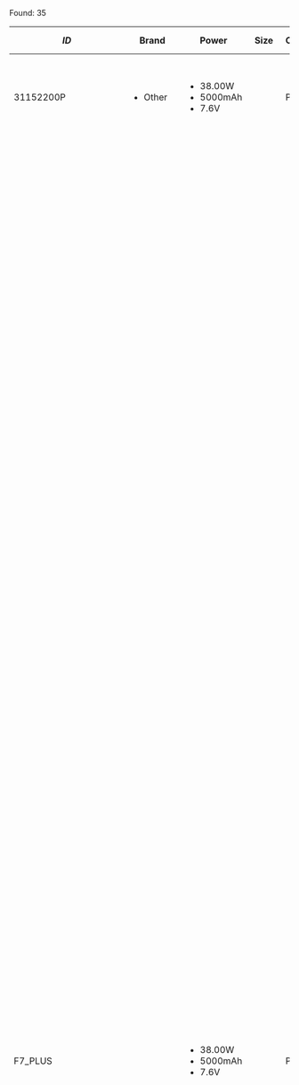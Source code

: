 Found: 35

| _ID_ | Brand | Power | Size | Connector | Form factor | Part No. | URL | Images |
| ---- | ----- | ----- | ---- | --------- | ----------- | -------- | --- | ------ |
| 31152200P | <ul><li>Other</li></ul> | <ul><li>38.00W</li><li>5000mAh</li><li>7.6V</li></ul> |  | Panda pm | Square | <ul><li>31152200P</li></ul> | <ul><li><a href="https://www.laptop-battery-shop.com/other-31152200p-76v-5000mah-original-batteries-p-7989.html" target="_blank"> Laptop Battery Shop </a></li></ul> | <img src="url_cache/image/PANDA_PM/31152200p-c972ae26e19127b5f0e0d83e3bc7c955c311193672a978b82adb7381561587ee.jpg" style="width:150px;display:block;"/> |
| F7_PLUS | <ul></ul> | <ul><li>38.00W</li><li>5000mAh</li><li>7.6V</li></ul> |  | Panda pm | Square | <ul><li>2865165-2P</li><li>30154200P</li><li>F7</li><li>IWORK 5X</li><li>THINKER I1331</li><li>THINKER I133K</li><li>THINKER I33</li></ul> | <ul><li><a href="https://www.laptop-battery-shop.com/cube-30154200p-28651652p-76v-5000mah-original-batteries-p-7703.html" target="_blank"> Laptop Battery Shop </a></li><li><a href="https://www.laptop-battery-shop.com/teclast-30154200p-76v-5000mah-replacement-batteries-p-7335.html" target="_blank"> Laptop Battery Shop </a></li><li><a href="https://www.newlaptopaccessory.com/teclast-batteries-p-3536.html" target="_blank"> New Laptop Accessory </a></li><li><a href="https://denchipro.com/product/%e7%b4%94%e6%ad%a3%e3%83%8e%e3%83%bc%e3%83%88%e3%83%91%e3%82%bd%e3%82%b3%e3%83%b3-%e3%83%90%e3%83%83%e3%83%86%e3%83%aa%e3%83%bc%e5%af%be%e5%bf%9c-cube-iwork-5x-sl11619-2/" target="_blank"> Denchipro - Laptop </a></li><li><a href="https://www.newlaptopaccessory.com/cube-batteries-p-4069.html" target="_blank"> New Laptop Accessory </a></li><li><a href="https://www.newlaptopaccessory.com/teclast-batteries-p-3537.html" target="_blank"> New Laptop Accessory </a></li><li><a href="https://denchipro.com/product/%e7%b4%94%e6%ad%a3%e3%83%8e%e3%83%bc%e3%83%88%e3%83%91%e3%82%bd%e3%82%b3%e3%83%b3-%e3%83%90%e3%83%83%e3%83%86%e3%83%aa%e3%83%bc%e5%af%be%e5%bf%9c-30154200pteclast-f7-plus-sl11204-1/" target="_blank"> Denchipro - Laptop </a></li><li><a href="https://denchipro.com/product/%e7%b4%94%e6%ad%a3%e3%83%8e%e3%83%bc%e3%83%88%e3%83%91%e3%82%bd%e3%82%b3%e3%83%b3-%e3%83%90%e3%83%83%e3%83%86%e3%83%aa%e3%83%bc%e5%af%be%e5%bf%9c-cube-thinker-i1331thinker-i133kthinker-i33-sl11619-3/" target="_blank"> Denchipro - Laptop </a></li></ul> | <img src="url_cache/image/iwork_5x-81ed0d4e5e1c933e56393e7f063af9abedc8a9ebb8aa9d44e02c1671642c955c.jpg" style="width:150px;display:block;"/><img src="url_cache/image/PANDA_PM/f7_plus-4d094b27a11b4868dad4fdb42d8b8ee2885e2865427321472a8bd9d1f8bd7542.jpg" style="width:150px;display:block;"/><img src="url_cache/image/PANDA_PM/thinker_i33-02eb182c50d6832a8781a0a1fed263b1b15c17aa570bb5ade606b8eb7b693a9c.jpg" style="width:150px;display:block;"/><img src="url_cache/image/PANDA_PM/thinker_i33-4b4586cbe900ddaefadd7839dcb57191755a8d69b002853d1641f80006a8844b.jpg" style="width:150px;display:block;"/><img src="url_cache/image/PANDA_PM/thinker_i33-37ef6d87fff17809dcb2f96e28bfca06d89b62b7da3adb3fff394434f09e15e0.jpg" style="width:150px;display:block;"/><img src="url_cache/image/PANDA_PM/thinker_i33-0fe36b79a11ad7c0f14b74367ff2eee581a1f73c4d1cf5d3b24f2a090752bd9e.jpg" style="width:150px;display:block;"/><img src="url_cache/image/PANDA_PM/f7_plus-22788d413813dd1c478d9ce06e61ff38e70599cab0194c521bcab40cd45b0dc7.jpg" style="width:150px;display:block;"/><img src="url_cache/image/PANDA_PM/f7_plus-9bdd83aea54a31bc57317220eaa92040953f5e9f97f60be68ec61c703896b5bb.jpg" style="width:150px;display:block;"/><img src="url_cache/image/PANDA_PM/f7_plus-e6bb27399b42fc54ec5f7d3bdf32b409c40a64cf841e802a3424c0e586f000d9.jpg" style="width:150px;display:block;"/><img src="url_cache/image/PANDA_PM/f7_plus-fd53eae68f7fbc517a021eba024bd2806035b369583c00afbf81aeb9f0314402.jpg" style="width:150px;display:block;"/><img src="url_cache/image/PANDA_PM/f7_plus-93bb2a4e1701db65fdbfe034df94ec56190149eb8bf24a8cb17e190a2b79c94c.jpg" style="width:150px;display:block;"/><img src="url_cache/image/PANDA_PM/thinker_i33-6b229570c8097a269b4daa2151a4b660a2bd5258039a417fcdd3a85c01d1e488.jpg" style="width:150px;display:block;"/><img src="url_cache/image/PANDA_PM/thinker_i33-8e8f643b7022970d761d3ae4f3b3f01ed7693516c28e5fc3b5a689369af3efb0.jpg" style="width:150px;display:block;"/><img src="url_cache/image/iwork_5x-9c6c85ada2937dd40f5a0347b99d96d8fc888720ba6104b02bae204764de99df.jpg" style="width:150px;display:block;"/><img src="url_cache/image/PANDA_PM/thinker_i33-4b0c2b3ddd6841a94239aaf6eb57ecdac252f679b665ddc6a04ed0e254cb5bd1.jpg" style="width:150px;display:block;"/><img src="url_cache/image/PANDA_PM/f7_plus-e4df8ae59a87e9b481a8757e421b91f4db265d354fec43f95688e86b4626ba8d.jpg" style="width:150px;display:block;"/><img src="url_cache/image/PANDA_PM/f7_plus-692933510cea272d84d0cdac022de6dd2d32618510913a51dcd7040fb2261012.jpg" style="width:150px;display:block;"/><img src="url_cache/image/PANDA_PM/f7_plus-6595bb8c189ccc1fd44db9e2f718b8a1797e8efa066fd2e34fe0fbc97d109229.jpg" style="width:150px;display:block;"/><img src="url_cache/image/PANDA_PM/f7_plus-4f898a987aadaaa4b9a4fa80dd78acf43bff12669ac7b061fc7b32b3483ca984.jpg" style="width:150px;display:block;"/><img src="url_cache/image/PANDA_PM/f7_plus-50233faec230e4a6f2ca6e1267cf918bb7ebee7b92847328e73b9feeb0e3b2c6.jpg" style="width:150px;display:block;"/><img src="url_cache/image/PANDA_PM/f7_plus-30f9da9062b7a36c7353de28ad5582d3d7d2d5d83ac59d584346495207631f30.jpg" style="width:150px;display:block;"/><img src="url_cache/image/PANDA_PM/thinker_i33-b5fb44606c6322ae36c55b211d6a4c1fd85dc09f1312855aaee21985dc37288a.jpg" style="width:150px;display:block;"/> |
| HW_34154184 | <ul><li>Chuwi</li></ul> | <ul><li>38.00W</li><li>5000mAh</li><li>7.6V</li></ul> |  | Panda pm | Square | <ul><li>2ICP3/85/145</li><li>AEROBOOK 13.3</li><li>AEROBOOK CWI509</li><li>AEROBOOK CWI510</li><li>G139</li><li>HW-34154184</li></ul> | <ul><li><a href="https://denchipro.com/product/%e7%b4%94%e6%ad%a3%e3%83%8e%e3%83%bc%e3%83%88%e3%83%91%e3%82%bd%e3%82%b3%e3%83%b3-%e3%83%90%e3%83%83%e3%83%86%e3%83%aa%e3%83%bc%e5%af%be%e5%bf%9c-hw-34154184p-sl11689-1/" target="_blank"> Denchipro - Laptop </a></li><li><a href="https://denchipro.com/product/%e3%82%bf%e3%83%96%e3%83%ac%e3%83%83%e3%83%88pc-%e3%83%90%e3%83%83%e3%83%86%e3%83%aa%e3%83%bc-%e5%af%be%e5%bf%9c-chuwi-hw-34154184aerobook-13-3-sl20291-1/" target="_blank"> Denchipro - Tablet </a></li><li><a href="https://www.laptop-battery-shop.com/chuwi-2icp385145-hw34154184-76v-5000mah-original-batteries-p-7538.html" target="_blank"> Laptop Battery Shop </a></li></ul> | <img src="url_cache/image/PANDA_PM/hw_34154184-359d48a7b004c43682c38981ced8a1528a3bbdc31182a23464ea57b3935cf253.jpg" style="width:150px;display:block;"/><img src="url_cache/image/PANDA_PM/hw_34154184-9ce7d3dc48e4862c21cd9bc7e4b72f84fde6f5c12736780645ded77df34d8b16.jpg" style="width:150px;display:block;"/><img src="url_cache/image/PANDA_PM/hw_34154184-c4bf28550ba62b8abfac1ce6ee309747c7a40758b4db8ab0d5d972c96d2f613b.jpg" style="width:150px;display:block;"/><img src="url_cache/image/PANDA_PM/hw_34154184-198bd3a0677711c277246c4b0116eabaa94cef0c14ab31899a9267b21157a6c6.jpg" style="width:150px;display:block;"/><img src="url_cache/image/PANDA_PM/hw_34154184-435afe75647c4041deab5b8928cd29e84e0b9618e1ee1b811de1bd7c5bf4c3cc.jpg" style="width:150px;display:block;"/><img src="url_cache/image/PANDA_PM/hw_34154184-71d821cd62a993f3cc9ecee471abda7be20c3340e6e6d5553f1cfaa43da2922b.jpg" style="width:150px;display:block;"/><img src="url_cache/image/PANDA_PM/hw_34154184-22788d413813dd1c478d9ce06e61ff38e70599cab0194c521bcab40cd45b0dc7.jpg" style="width:150px;display:block;"/><img src="url_cache/image/PANDA_PM/hw_34154184-4bd94343b804f3ff37905c0e3a118efa231ef3f436f000669d08cb104010d629.jpg" style="width:150px;display:block;"/><img src="url_cache/image/PANDA_PM/hw_34154184-50233faec230e4a6f2ca6e1267cf918bb7ebee7b92847328e73b9feeb0e3b2c6.jpg" style="width:150px;display:block;"/><img src="url_cache/image/PANDA_PM/hw_34154184-7268e63595b10f4f6753f03b1b84b52f6cf3f505eaa8160c5c82839132c70908.jpg" style="width:150px;display:block;"/> |
| THINKER_I33 | <ul><li>Cube</li></ul> | <ul><li>38.00W</li><li>5000mAh</li><li>7.6V</li></ul> |  | Panda pm | Square | <ul><li>2865165-2P</li><li>30154200P</li><li>F7</li><li>IWORK 5X</li><li>THINKER I1331</li><li>THINKER I133K</li><li>THINKER I33</li></ul> | <ul><li><a href="https://www.laptop-battery-shop.com/cube-30154200p-28651652p-76v-5000mah-original-batteries-p-7703.html" target="_blank"> Laptop Battery Shop </a></li><li><a href="https://www.newlaptopaccessory.com/teclast-batteries-p-3536.html" target="_blank"> New Laptop Accessory </a></li><li><a href="https://denchipro.com/product/%e7%b4%94%e6%ad%a3%e3%83%8e%e3%83%bc%e3%83%88%e3%83%91%e3%82%bd%e3%82%b3%e3%83%b3-%e3%83%90%e3%83%83%e3%83%86%e3%83%aa%e3%83%bc%e5%af%be%e5%bf%9c-cube-iwork-5x-sl11619-2/" target="_blank"> Denchipro - Laptop </a></li><li><a href="https://www.newlaptopaccessory.com/cube-batteries-p-4069.html" target="_blank"> New Laptop Accessory </a></li><li><a href="https://denchipro.com/product/%e7%b4%94%e6%ad%a3%e3%83%8e%e3%83%bc%e3%83%88%e3%83%91%e3%82%bd%e3%82%b3%e3%83%b3-%e3%83%90%e3%83%83%e3%83%86%e3%83%aa%e3%83%bc%e5%af%be%e5%bf%9c-cube-thinker-i1331thinker-i133kthinker-i33-sl11619-3/" target="_blank"> Denchipro - Laptop </a></li></ul> | <img src="url_cache/image/iwork_5x-81ed0d4e5e1c933e56393e7f063af9abedc8a9ebb8aa9d44e02c1671642c955c.jpg" style="width:150px;display:block;"/><img src="url_cache/image/PANDA_PM/thinker_i33-02eb182c50d6832a8781a0a1fed263b1b15c17aa570bb5ade606b8eb7b693a9c.jpg" style="width:150px;display:block;"/><img src="url_cache/image/PANDA_PM/thinker_i33-4b4586cbe900ddaefadd7839dcb57191755a8d69b002853d1641f80006a8844b.jpg" style="width:150px;display:block;"/><img src="url_cache/image/PANDA_PM/thinker_i33-37ef6d87fff17809dcb2f96e28bfca06d89b62b7da3adb3fff394434f09e15e0.jpg" style="width:150px;display:block;"/><img src="url_cache/image/PANDA_PM/thinker_i33-0fe36b79a11ad7c0f14b74367ff2eee581a1f73c4d1cf5d3b24f2a090752bd9e.jpg" style="width:150px;display:block;"/><img src="url_cache/image/iwork_5x-22788d413813dd1c478d9ce06e61ff38e70599cab0194c521bcab40cd45b0dc7.jpg" style="width:150px;display:block;"/><img src="url_cache/image/PANDA_PM/f7_plus-9bdd83aea54a31bc57317220eaa92040953f5e9f97f60be68ec61c703896b5bb.jpg" style="width:150px;display:block;"/><img src="url_cache/image/PANDA_PM/thinker_i33-6b229570c8097a269b4daa2151a4b660a2bd5258039a417fcdd3a85c01d1e488.jpg" style="width:150px;display:block;"/><img src="url_cache/image/PANDA_PM/thinker_i33-8e8f643b7022970d761d3ae4f3b3f01ed7693516c28e5fc3b5a689369af3efb0.jpg" style="width:150px;display:block;"/><img src="url_cache/image/iwork_5x-9c6c85ada2937dd40f5a0347b99d96d8fc888720ba6104b02bae204764de99df.jpg" style="width:150px;display:block;"/><img src="url_cache/image/PANDA_PM/thinker_i33-4b0c2b3ddd6841a94239aaf6eb57ecdac252f679b665ddc6a04ed0e254cb5bd1.jpg" style="width:150px;display:block;"/><img src="url_cache/image/PANDA_PM/f7_plus-e4df8ae59a87e9b481a8757e421b91f4db265d354fec43f95688e86b4626ba8d.jpg" style="width:150px;display:block;"/><img src="url_cache/image/PANDA_PM/f7_plus-6595bb8c189ccc1fd44db9e2f718b8a1797e8efa066fd2e34fe0fbc97d109229.jpg" style="width:150px;display:block;"/><img src="url_cache/image/iwork_5x-50233faec230e4a6f2ca6e1267cf918bb7ebee7b92847328e73b9feeb0e3b2c6.jpg" style="width:150px;display:block;"/><img src="url_cache/image/PANDA_PM/f7_plus-30f9da9062b7a36c7353de28ad5582d3d7d2d5d83ac59d584346495207631f30.jpg" style="width:150px;display:block;"/><img src="url_cache/image/PANDA_PM/thinker_i33-b5fb44606c6322ae36c55b211d6a4c1fd85dc09f1312855aaee21985dc37288a.jpg" style="width:150px;display:block;"/> |
| THINKER_I9 | <ul><li>Cube</li></ul> | <ul><li>38.00W</li><li>5000mAh</li><li>7.6V</li></ul> | 169.0 x 126.0 x 3.4 | Panda pm | Square | <ul><li>2869178</li><li>2877167</li><li>52110118</li><li>H28154165P</li><li>I35</li><li>QT31150165P</li><li>THINKER I9</li><li>X5 PRO</li><li>ZP50100130</li><li>ZP50110130</li><li>ZP52110158</li><li>ZP52110160</li></ul> | <ul><li><a href="https://www.newlaptopaccessory.com/jumper-batteries-p-3574.html" target="_blank"> New Laptop Accessory </a></li><li><a href="https://www.newlaptopaccessory.com/cube-batteries-p-3575.html" target="_blank"> New Laptop Accessory </a></li><li><a href="https://www.laptop-battery-shop.com/jumper-zp52110158-qt31150165p-76v-5000mah-replacement-batteries-p-7031.html" target="_blank"> Laptop Battery Shop </a></li><li><a href="https://www.replacement-laptop-battery.com.au/laptop-battery-cube-8743.html" target="_blank"> Replacement Laptop Battery </a></li><li><a href="https://www.replacement-laptop-battery.com.au/jumper-zp50100130-laptop-battery-180283.html" target="_blank"> Replacement Laptop Battery </a></li><li><a href="https://denchipro.com/product/%e7%b4%94%e6%ad%a3-%e3%82%bf%e3%83%96%e3%83%ac%e3%83%83%e3%83%88pc-%e3%83%90%e3%83%83%e3%83%86%e3%83%aa%e3%83%bc-%e5%af%be%e5%bf%9c-teclast-qt31150165ph28154165pteclast-x5-pro-sl20234-1/" target="_blank"> Denchipro - Tablet </a></li></ul> | <img src="url_cache/image/PANDA_PM/thinker_i9-3f0e793bff2dfdec32327ca429b5215fb4f3b98e71e143f6caf999e4441a8382.jpg" style="width:150px;display:block;"/><img src="url_cache/image/PANDA_PM/zp52110160-7a237edbe3c6c489c0b22e91a3f613a2c43df2eb33acff3eaefa731be1b161ca.jpg" style="width:150px;display:block;"/><img src="url_cache/image/PANDA_PM/thinker_i9-bab4d9fa21f7c739ee6d514b1e3c442c2369598f8598bb88cf4bae384514ce6c.jpg" style="width:150px;display:block;"/><img src="url_cache/image/PANDA_PM/zp52110160-9466e4469b51f833874c2206b47e730ac96965ede8fb81a4cff6830107ab867d.jpg" style="width:150px;display:block;"/><img src="url_cache/image/PANDA_PM/zp52110160-4e54b979667b23dc60c4490e0e69e2ea237590c8a31d77a1e9fae5cdb69f1caf.jpg" style="width:150px;display:block;"/><img src="url_cache/image/PANDA_PM/zp52110160-922ed5ccdae0f22ea2a0b8b7ea8a539b8043b501ff6cc12982b729333a64c366.jpg" style="width:150px;display:block;"/><img src="url_cache/image/h28154165p-22788d413813dd1c478d9ce06e61ff38e70599cab0194c521bcab40cd45b0dc7.jpg" style="width:150px;display:block;"/><img src="url_cache/image/PANDA_PM/thinker_i9-3ea824836ada4c4b52410086f30f2b1346178e2312b1c4226028a0b49f9e75ba.jpg" style="width:150px;display:block;"/><img src="url_cache/image/h28154165p-9aa66c1ffc620757a611c6a793d8cc384a35d9aa8bb1e1ee2648c1ca75885297.jpg" style="width:150px;display:block;"/><img src="url_cache/image/h28154165p-50233faec230e4a6f2ca6e1267cf918bb7ebee7b92847328e73b9feeb0e3b2c6.jpg" style="width:150px;display:block;"/><img src="url_cache/image/PANDA_PM/thinker_i9-35857deac7baaec9b2f1f2b1425e8124af9611a87a52a799ae8f89add79da2a1.jpg" style="width:150px;display:block;"/><img src="url_cache/image/PANDA_PM/zp52110160-f6d1a248f3ffd1c35bd84a948a9db35f94cb9d6bca8e4cd822a7014abcf9ecd3.jpg" style="width:150px;display:block;"/> |
| ZP52110160 | <ul><li></li></ul> | <ul><li>38.00W</li><li>5000mAh</li><li>7.6V</li></ul> | 169.0 x 126.0 x 3.4 | Panda pm | Square | <ul><li>2869178</li><li>2877167</li><li>52110118</li><li>H28154165P</li><li>I35</li><li>QT31150165P</li><li>THINKER I9</li><li>X5 PRO</li><li>ZP50100130</li><li>ZP50110130</li><li>ZP52110158</li><li>ZP52110160</li></ul> | <ul><li><a href="https://www.newlaptopaccessory.com/jumper-batteries-p-3574.html" target="_blank"> New Laptop Accessory </a></li><li><a href="https://www.laptop-battery-shop.com/jumper-zp52110158-qt31150165p-76v-5000mah-replacement-batteries-p-7031.html" target="_blank"> Laptop Battery Shop </a></li><li><a href="https://www.replacement-laptop-battery.com.au/laptop-battery-cube-8743.html" target="_blank"> Replacement Laptop Battery </a></li></ul> | <img src="url_cache/image/PANDA_PM/zp52110160-3f0e793bff2dfdec32327ca429b5215fb4f3b98e71e143f6caf999e4441a8382.jpg" style="width:150px;display:block;"/><img src="url_cache/image/PANDA_PM/zp52110160-7a237edbe3c6c489c0b22e91a3f613a2c43df2eb33acff3eaefa731be1b161ca.jpg" style="width:150px;display:block;"/><img src="url_cache/image/PANDA_PM/zp52110160-bab4d9fa21f7c739ee6d514b1e3c442c2369598f8598bb88cf4bae384514ce6c.jpg" style="width:150px;display:block;"/><img src="url_cache/image/PANDA_PM/zp52110160-9466e4469b51f833874c2206b47e730ac96965ede8fb81a4cff6830107ab867d.jpg" style="width:150px;display:block;"/><img src="url_cache/image/PANDA_PM/zp52110160-4e54b979667b23dc60c4490e0e69e2ea237590c8a31d77a1e9fae5cdb69f1caf.jpg" style="width:150px;display:block;"/><img src="url_cache/image/PANDA_PM/zp52110160-922ed5ccdae0f22ea2a0b8b7ea8a539b8043b501ff6cc12982b729333a64c366.jpg" style="width:150px;display:block;"/><img src="url_cache/image/PANDA_PM/zp52110160-3ea824836ada4c4b52410086f30f2b1346178e2312b1c4226028a0b49f9e75ba.jpg" style="width:150px;display:block;"/><img src="url_cache/image/PANDA_PM/zp52110160-35857deac7baaec9b2f1f2b1425e8124af9611a87a52a799ae8f89add79da2a1.jpg" style="width:150px;display:block;"/><img src="url_cache/image/PANDA_PM/zp52110160-f6d1a248f3ffd1c35bd84a948a9db35f94cb9d6bca8e4cd822a7014abcf9ecd3.jpg" style="width:150px;display:block;"/> |
| 3587265P | <ul><li>Jumper</li></ul> | <ul><li>37.20W</li><li>4900mAh</li><li>7.6V</li></ul> |  | Panda pm | Rectangle | <ul><li>3587265P</li></ul> | <ul><li><a href="https://www.newlaptopaccessory.com/jumper-batteries-p-3563.html" target="_blank"> New Laptop Accessory </a></li><li><a href="https://www.laptop-battery-shop.com/jumper-3587265p-76v-4900mah-replacement-batteries-p-7114.html" target="_blank"> Laptop Battery Shop </a></li></ul> | <img src="url_cache/image/PANDA_PM/3587265p-3cd7411b452a062c02704ca230b767672ef8f7b33e9cb37902e8350f85f09950.jpg" style="width:150px;display:block;"/><img src="url_cache/image/PANDA_PM/3587265p-073a08585dfd9dbe8824ecfd05521dce619a5a8f8f9a3f06cb7195a93f2e69e1.jpg" style="width:150px;display:block;"/><img src="url_cache/image/PANDA_PM/3587265p-76aed95ae276ce75bd147f586f76f374324d7b8d0e8d2ff4f1670b6ca6fccc12.jpg" style="width:150px;display:block;"/><img src="url_cache/image/PANDA_PM/3587265p-be23ccffd3a78d7283f447784665e98bd97a569ff50d36ad0ecc1d5b1870fe21.jpg" style="width:150px;display:block;"/><img src="url_cache/image/PANDA_PM/3587265p-61cfd80d75af3da031d9938d0a2245d52b4cf32bb720bf5f25b114dadff69748.jpg" style="width:150px;display:block;"/><img src="url_cache/image/PANDA_PM/3587265p-af59baba3a423785b120b0383292f8a5c4c9c9518c946a0575b3600b0c520998.jpg" style="width:150px;display:block;"/><img src="url_cache/image/PANDA_PM/3587265p-9fdef2bd6830afeb47a464d968b5cc93ba0ad84dbacb6da898e491a608bf77b6.jpg" style="width:150px;display:block;"/><img src="url_cache/image/PANDA_PM/3587265p-39d8d691bb0f812df80dc6ca7814214531cbfa042c6c6d2cc4cfc09ab3bb3504.jpg" style="width:150px;display:block;"/> |
| H35110155P | <ul><li>Jumper</li></ul> | <ul><li>34.20W</li><li>4500mAh</li><li>7.6V</li></ul> |  | Panda pm | Square | <ul><li>EZPAD 6S PRO</li><li>EZPAD JP10</li><li>H35110155P</li></ul> | <ul><li><a href="https://www.laptop-battery-shop.com/jumper-h35110155p-76v-4500mah-replacement-batteries-p-7028.html" target="_blank"> Laptop Battery Shop </a></li><li><a href="https://www.newlaptopaccessory.com/jumper-batteries-p-5042.html" target="_blank"> New Laptop Accessory </a></li></ul> | <img src="url_cache/image/PANDA_PM/h35110155p-1a87032e832425e3d8885c2d94a57a4002bece966f458c19608bbe49db0cc47f.jpg" style="width:150px;display:block;"/><img src="url_cache/image/PANDA_PM/h35110155p-0f7371b2435c5a54cb27e6b2e53daa7729ff77416ee656007880e7e547cbf621.jpg" style="width:150px;display:block;"/><img src="url_cache/image/PANDA_PM/h35110155p-4901d74defa388040824ef095bb5c58c98eb831b6c366f1ade74590ede0c7037.jpg" style="width:150px;display:block;"/><img src="url_cache/image/PANDA_PM/h35110155p-8e558796caa774e2116da6c796d1f11372d36271f672c995bd24ae671c94e44a.jpg" style="width:150px;display:block;"/><img src="url_cache/image/PANDA_PM/h35110155p-983d003aebf1ce3c802788347cad3f4259f87ce561c969dfcaff9d9430b95823.jpg" style="width:150px;display:block;"/><img src="url_cache/image/PANDA_PM/h35110155p-16e8d8d15a60e7f79af84060d0baa607479ed578e3bd446a02e67a230a1a1cd3.jpg" style="width:150px;display:block;"/><img src="url_cache/image/PANDA_PM/h35110155p-298bb63df591854dc2ff82f59d16057fbbd00d528a4231fd13506dc6f2f86ecd.jpg" style="width:150px;display:block;"/><img src="url_cache/image/PANDA_PM/h35110155p-38b79edc3c80d1dc77844796f35b0407790cc813ca16133041d9223bb4f6d9e5.jpg" style="width:150px;display:block;"/> |
| NV_2084161_28 | <ul><li>Irbis</li></ul> | <ul><li>30.40W</li><li>4000mAh</li><li>7.6V</li></ul> |  | Panda pm | Square | <ul><li>NB125</li><li>NV-2084161-28</li></ul> | <ul><li><a href="https://www.laptop-battery-shop.com/irbis-nv208416128-76v-4000mah-original-batteries-p-7692.html" target="_blank"> Laptop Battery Shop </a></li></ul> | <img src="url_cache/image/PANDA_PM/nv_2084161_28-be8cda4c49fb781bd65578fcca3a6bfcfe1de3182de0571b2e6ae1e11d282f21.jpg" style="width:150px;display:block;"/> |
| SURBOOK_MINI_CWI540 | <ul><li>Chuwi</li></ul> | <ul><li>30.40W</li><li>4000mAh</li><li>7.6V</li></ul> |  | Panda pm | Square | <ul><li>30132140P</li><li>NV30140146</li><li>SURBOOK MINI CWI540</li></ul> | <ul><li><a href="https://denchipro.com/product/%e3%82%bf%e3%83%96%e3%83%ac%e3%83%83%e3%83%88pc-%e3%83%90%e3%83%83%e3%83%86%e3%83%aa%e3%83%bc-%e5%af%be%e5%bf%9c-chuwi-nv30140146nv30140146-2schuwi-surbook-mini-cwi540-sl20290-1/" target="_blank"> Denchipro - Tablet </a></li><li><a href="https://www.newlaptopaccessory.com/chuwi-batteries-p-4076.html" target="_blank"> New Laptop Accessory </a></li><li><a href="https://www.laptop-battery-shop.com/chuwi-nv301401462s-nv30140146-76v-4000mah-replacement-batteries-p-7771.html" target="_blank"> Laptop Battery Shop </a></li></ul> | <img src="url_cache/image/PANDA_PM/surbook_mini_cwi540-9c6c85ada2937dd40f5a0347b99d96d8fc888720ba6104b02bae204764de99df.jpg" style="width:150px;display:block;"/><img src="url_cache/image/PANDA_PM/surbook_mini_cwi540-d38d19125d19dc50b393760ff823bc4c2f01832aefff502f3e8a77739820c8e8.jpg" style="width:150px;display:block;"/><img src="url_cache/image/PANDA_PM/surbook_mini_cwi540-676602119abcdd7f275ebb1f57a6088e0ff2fc9ee060c7dd37d7fa3a14a66da3.jpg" style="width:150px;display:block;"/><img src="url_cache/image/PANDA_PM/surbook_mini_cwi540-6e51bb66ac4682ee476d328cddc1a950e0e8ae54f2748de1458bdf5b4e54bc91.jpg" style="width:150px;display:block;"/><img src="url_cache/image/PANDA_PM/surbook_mini_cwi540-a4b728c658dd6590b0c90c18a1348529ee3e318ee694fdcda042ecfe239b0c4e.jpg" style="width:150px;display:block;"/><img src="url_cache/image/PANDA_PM/surbook_mini_cwi540-d66553a0b7c18c4524409e52c76a1a15e6cb192a69274408c6d45edd1a3a60b3.jpg" style="width:150px;display:block;"/><img src="url_cache/image/PANDA_PM/surbook_mini_cwi540-50233faec230e4a6f2ca6e1267cf918bb7ebee7b92847328e73b9feeb0e3b2c6.jpg" style="width:150px;display:block;"/><img src="url_cache/image/PANDA_PM/surbook_mini_cwi540-909f90ad94e06eaaf26381ae9f3a3c349c5f1405074a25f4c33d38e2e187f9f3.jpg" style="width:150px;display:block;"/><img src="url_cache/image/PANDA_PM/surbook_mini_cwi540-f8a0ba560ff04a6514c10797d49fdd337aa108bfa45e3b0db5dca7bf1c085826.jpg" style="width:150px;display:block;"/><img src="url_cache/image/PANDA_PM/surbook_mini_cwi540-b1002e6ee0e044a3d94aab95620285a5ccc61990f2e7b9dd088d4352e6f078f5.jpg" style="width:150px;display:block;"/><img src="url_cache/image/PANDA_PM/surbook_mini_cwi540-dfa80ebda2962c473455a63b727470a795b95101d9e5ebadb04e0d40b5d574f6.jpg" style="width:150px;display:block;"/><img src="url_cache/image/PANDA_PM/surbook_mini_cwi540-7ee6f7307bef40bff209e82feca80d8c0b5d4e062923f2666be2ebec3732cd69.jpg" style="width:150px;display:block;"/> |
| UBOOK_CWI509 | <ul><li>Chuwi</li></ul> | <ul><li>30.40W</li><li>4000mAh</li><li>7.6V</li></ul> |  | Panda pm | ? | <ul><li>31130148P</li><li>HW-31130148</li><li>UBOOK CWI509</li></ul> | <ul><li><a href="https://www.laptop-battery-shop.com/chuwi-hw31130148-31130148p-76v-4000mah-original-batteries-p-7891.html" target="_blank"> Laptop Battery Shop </a></li></ul> | <img src="url_cache/image/PANDA_PM/ubook_cwi509-acbbab644ed70537ed468bb7c7a8398b8b3eaab57e32b71a37ea92d716582711.jpg" style="width:150px;display:block;"/> |
| BOOK_Y11_H1M6 | <ul><li>Other</li></ul> | <ul><li>26.60W</li><li>3500mAh</li><li>7.6V</li></ul> |  | Panda pm | Square | <ul><li>2666144</li><li>BOOK Y11 H1M6</li><li>F5</li><li>H-30137162P</li></ul> | <ul><li><a href="https://www.newlaptopaccessory.com/other-batteries-p-3896.html" target="_blank"> New Laptop Accessory </a></li><li><a href="https://www.newlaptopaccessory.com/teclast-batteries-p-3530.html" target="_blank"> New Laptop Accessory </a></li><li><a href="https://www.replacement-laptop-battery.com.au/teclast-2666144-laptop-battery-180182.html" target="_blank"> Replacement Laptop Battery </a></li><li><a href="https://www.laptop-battery-shop.com/teclast-h30137162p-2666144-76v-3500mah-original-batteries-p-7338.html" target="_blank"> Laptop Battery Shop </a></li><li><a href="https://www.newlaptopaccessory.com/teclast-batteries-p-3531.html" target="_blank"> New Laptop Accessory </a></li></ul> | <img src="url_cache/image/PANDA_PM/h_30137162p-7f241f2aa435e3ed92416637ebb7ba4c70cae0dddfb27bceb9cad8c515c52af4.jpg" style="width:150px;display:block;"/><img src="url_cache/image/PANDA_PM/book_y11_h1m6-e6e28da056c66a17eb0f1f1a0a0f3f7d0e98299211687dbaabf8ff3ebe4a4eec.jpg" style="width:150px;display:block;"/><img src="url_cache/image/PANDA_PM/book_y11_h1m6-26d5bb6173fa40f10ac0963f616351ca4eef7ba7ed29a849f6997a06fc5e2463.jpg" style="width:150px;display:block;"/><img src="url_cache/image/PANDA_PM/book_y11_h1m6-b5bcdf41dba8687a69f79129fb92e79815c249531e209c0178a55e7c280a9361.jpg" style="width:150px;display:block;"/><img src="url_cache/image/PANDA_PM/h_30137162p-4406bc6f23609e153c747c80303295d8d4947327cd83572abe7fc8ab20e817a6.jpg" style="width:150px;display:block;"/><img src="url_cache/image/PANDA_PM/h_30137162p-069b5adf0d90046b0a8c0f850854c01986ba6b6d3c1b07ca252f8aa56eff4658.jpg" style="width:150px;display:block;"/><img src="url_cache/image/PANDA_PM/h_30137162p-688dedd1ccaa0c34e2b0ee9e143b552f2087ce92e008c7dc0f1aa9dc57515628.jpg" style="width:150px;display:block;"/><img src="url_cache/image/PANDA_PM/book_y11_h1m6-6c7526fb969093995dcce8b2052649684aaf4b0af2ab7e1dc833007163f9a200.jpg" style="width:150px;display:block;"/><img src="url_cache/image/2666144-a158da3d9f712c9f6522ed9f4ceb253fcea3d496a49764872731b300d4e1798a.jpg" style="width:150px;display:block;"/> |
| F5 | <ul></ul> | <ul><li>26.60W</li><li>3500mAh</li><li>7.6V</li></ul> | 50.8 x 20.5 x 6.0 | Panda pm | Rectangle | <ul><li>F5</li></ul> | <ul><li><a href="https://denchipro.com/product/%e7%b4%94%e6%ad%a3%e3%83%8e%e3%83%bc%e3%83%88%e3%83%91%e3%82%bd%e3%82%b3%e3%83%b3-%e3%83%90%e3%83%83%e3%83%86%e3%83%aa%e3%83%bc%e5%af%be%e5%bf%9c-h-30137162pteclast-f5-sl11248-1/" target="_blank"> Denchipro - Laptop </a></li></ul> | <img src="url_cache/image/PANDA_PM/f5-22788d413813dd1c478d9ce06e61ff38e70599cab0194c521bcab40cd45b0dc7.jpg" style="width:150px;display:block;"/><img src="url_cache/image/PANDA_PM/f5-d9f08d1c4eb682706757166d2c69b890c0a6edf170313ab3b671c368d295a165.jpg" style="width:150px;display:block;"/><img src="url_cache/image/PANDA_PM/f5-50233faec230e4a6f2ca6e1267cf918bb7ebee7b92847328e73b9feeb0e3b2c6.jpg" style="width:150px;display:block;"/><img src="url_cache/image/PANDA_PM/f5-d3ab10e85866ed6df0f022400cdd11f94064e29b1bde59d19488863d6cffd9b0.jpg" style="width:150px;display:block;"/> |
| H31120155P | <ul><li>Jumper</li></ul> | <ul><li>26.60W</li><li>3500mAh</li><li>7.6V</li></ul> |  | Panda pm | Square | <ul><li>EZPAD 6 PLUS</li><li>EZPAD 6 PRO</li><li>H-29140160P</li><li>H31120155P</li><li>H31120165P</li></ul> | <ul><li><a href="https://www.newlaptopaccessory.com/jumper-batteries-p-4289.html" target="_blank"> New Laptop Accessory </a></li><li><a href="https://www.laptop-battery-shop.com/jumper-h29140160p-h31120165p-76v-3500mah-replacement-batteries-p-7029.html" target="_blank"> Laptop Battery Shop </a></li></ul> | <img src="url_cache/image/PANDA_PM/h31120155p-1d5fe3997c1c4c3400bc64cdb08c748a78780b8ca2ecc0fab849ef8f7ea75fdd.jpg" style="width:150px;display:block;"/><img src="url_cache/image/PANDA_PM/h31120155p-cd8d71d846a20e622607549c19ee1a20ada47e86583181f314f9e3fee45fc514.jpg" style="width:150px;display:block;"/> |
| H_30137162P | <ul><li>Teclast</li></ul> | <ul><li>26.60W</li><li>3500mAh</li><li>7.6V</li></ul> |  | Panda pm | Square | <ul><li>2666144</li><li>BOOK Y11 H1M6</li><li>F5</li><li>H-30137162P</li></ul> | <ul><li><a href="https://www.newlaptopaccessory.com/teclast-batteries-p-3530.html" target="_blank"> New Laptop Accessory </a></li><li><a href="https://www.laptop-battery-shop.com/teclast-h30137162p-2666144-76v-3500mah-original-batteries-p-7338.html" target="_blank"> Laptop Battery Shop </a></li><li><a href="https://www.newlaptopaccessory.com/teclast-batteries-p-3531.html" target="_blank"> New Laptop Accessory </a></li></ul> | <img src="url_cache/image/PANDA_PM/h_30137162p-7f241f2aa435e3ed92416637ebb7ba4c70cae0dddfb27bceb9cad8c515c52af4.jpg" style="width:150px;display:block;"/><img src="url_cache/image/PANDA_PM/h_30137162p-e6e28da056c66a17eb0f1f1a0a0f3f7d0e98299211687dbaabf8ff3ebe4a4eec.jpg" style="width:150px;display:block;"/><img src="url_cache/image/PANDA_PM/h_30137162p-26d5bb6173fa40f10ac0963f616351ca4eef7ba7ed29a849f6997a06fc5e2463.jpg" style="width:150px;display:block;"/><img src="url_cache/image/PANDA_PM/h_30137162p-b5bcdf41dba8687a69f79129fb92e79815c249531e209c0178a55e7c280a9361.jpg" style="width:150px;display:block;"/><img src="url_cache/image/PANDA_PM/h_30137162p-4406bc6f23609e153c747c80303295d8d4947327cd83572abe7fc8ab20e817a6.jpg" style="width:150px;display:block;"/><img src="url_cache/image/PANDA_PM/h_30137162p-069b5adf0d90046b0a8c0f850854c01986ba6b6d3c1b07ca252f8aa56eff4658.jpg" style="width:150px;display:block;"/><img src="url_cache/image/PANDA_PM/h_30137162p-688dedd1ccaa0c34e2b0ee9e143b552f2087ce92e008c7dc0f1aa9dc57515628.jpg" style="width:150px;display:block;"/><img src="url_cache/image/PANDA_PM/h_30137162p-6c7526fb969093995dcce8b2052649684aaf4b0af2ab7e1dc833007163f9a200.jpg" style="width:150px;display:block;"/> |
| NV_2778130_2S | <ul><li>Jumper</li></ul> | <ul><li>26.60W</li><li>3500mAh</li><li>7.6V</li></ul> |  | Panda pm | Square | <ul><li>EZBOOK X1</li><li>NV-2778130-2S</li></ul> | <ul><li><a href="https://www.newlaptopaccessory.com/jumper-batteries-p-3490.html" target="_blank"> New Laptop Accessory </a></li><li><a href="https://www.laptop-battery-shop.com/jumper-nv27781302s-76v-3500mah-replacement-batteries-p-7236.html" target="_blank"> Laptop Battery Shop </a></li><li><a href="https://www.newlaptopaccessory.com/jumper-batteries-p-3491.html" target="_blank"> New Laptop Accessory </a></li><li><a href="https://denchipro.com/product/%e7%b4%94%e6%ad%a3%e3%83%8e%e3%83%bc%e3%83%88%e3%83%91%e3%82%bd%e3%82%b3%e3%83%b3-%e3%83%90%e3%83%83%e3%83%86%e3%83%aa%e3%83%bc%e5%af%be%e5%bf%9c-nv-2778130-2sjumper-ezbook-x1-sl11246-1/" target="_blank"> Denchipro - Laptop </a></li></ul> | <img src="url_cache/image/PANDA_PM/nv_2778130_2s-ed7e5367f47089d6f67dba42124d8af4d89b9838b1970406aa66e8358d4e0c72.jpg" style="width:150px;display:block;"/><img src="url_cache/image/PANDA_PM/nv_2778130_2s-792bf2a3d9a0cc80d0400cd2cc2d59914af35edf8f10298e55c83c3d4f365ed3.jpg" style="width:150px;display:block;"/><img src="url_cache/image/ezbook_x1-ce108f9ed75038fa5b719f3745c7967e246c2f8068d0a4f4fee920a50d41fed8.jpg" style="width:150px;display:block;"/><img src="url_cache/image/ezbook_x1-22788d413813dd1c478d9ce06e61ff38e70599cab0194c521bcab40cd45b0dc7.jpg" style="width:150px;display:block;"/><img src="url_cache/image/PANDA_PM/nv_2778130_2s-069eab81d0ef45e34adbd0554be84ad156d1d6d9bbe9f0e5f0d3e0a915647b3a.jpg" style="width:150px;display:block;"/><img src="url_cache/image/PANDA_PM/nv_2778130_2s-cf1d404781e039897db0c82369e8ff17fea0c87eb3fe47232fa97f2ef8c4440d.jpg" style="width:150px;display:block;"/><img src="url_cache/image/ezbook_x1-9c6c85ada2937dd40f5a0347b99d96d8fc888720ba6104b02bae204764de99df.jpg" style="width:150px;display:block;"/><img src="url_cache/image/PANDA_PM/nv_2778130_2s-7b80f7d4a0371f31fd17b3a974e2bd3b3ac5002fb69428c49c2827a9e62263cf.jpg" style="width:150px;display:block;"/><img src="url_cache/image/PANDA_PM/nv_2778130_2s-ba402359ba5a1531d7d637aef2a11f83d170c213586c7f2a4f95c4a7e0297511.jpg" style="width:150px;display:block;"/><img src="url_cache/image/ezbook_x1-50233faec230e4a6f2ca6e1267cf918bb7ebee7b92847328e73b9feeb0e3b2c6.jpg" style="width:150px;display:block;"/><img src="url_cache/image/PANDA_PM/nv_2778130_2s-153d98b72732bca3d9125b64aa910b05d51e019eb8ad2e9707268d8ee36adb2b.jpg" style="width:150px;display:block;"/><img src="url_cache/image/ezbook_x1-b7c408da161b639af22d15214dfecfca59120fd87d8c7c370696e947ceac67aa.jpg" style="width:150px;display:block;"/><img src="url_cache/image/PANDA_PM/nv_2778130_2s-6c18c91b34ce1d43675f20f8ba5d83c62de5505fe7afb59cc3615954d8d93524.jpg" style="width:150px;display:block;"/> |
| NV_635170_2S | <ul><li>Chuwi</li></ul> | <ul><li>26.60W</li><li>3500mAh</li><li>7.6V</li></ul> | 144.0 x 54.0 x 6.5 | Panda pm | Rectangle | <ul><li>MINIBOOK CWI526</li><li>NV-635170-2S</li></ul> | <ul><li><a href="https://www.newlaptopaccessory.com/chuwi-batteries-p-4439.html" target="_blank"> New Laptop Accessory </a></li><li><a href="https://www.laptop-battery-shop.com/chuwi-nv6351702s-76v-4200mah-replacement-batteries-p-7872.html" target="_blank"> Laptop Battery Shop </a></li><li><a href="https://www.laptop-battery-shop.com/chuwi-nv6351702s-76v-3500mah-replacement-batteries-p-7238.html" target="_blank"> Laptop Battery Shop </a></li></ul> | <img src="url_cache/image/PANDA_PM/nv_635170_2s-1213a1961551fda0b594456b435951b5b11156247fec63e495774b8855b2ef2e.jpg" style="width:150px;display:block;"/><img src="url_cache/image/PANDA_PM/nv_635170_2s-cc1b17edd58e37533c062509f1ed1b52e6e8d131622ed17c30403e7577bdae87.jpg" style="width:150px;display:block;"/><img src="url_cache/image/PANDA_PM/nv_635170_2s-b6f5a0910b80380d507d15c76b84f24342e33c819f17de525ba4765af0bb19df.jpg" style="width:150px;display:block;"/><img src="url_cache/image/PANDA_PM/nv_635170_2s-2bef56ea07e43be14dff0e243d37bb0e6c5063223828669e4794dee75154c411.jpg" style="width:150px;display:block;"/><img src="url_cache/image/PANDA_PM/nv_635170_2s-c822cc0799a1693486527b18be78c0ec2717fd88e726d4ffd00121292541ce79.jpg" style="width:150px;display:block;"/><img src="url_cache/image/PANDA_PM/nv_635170_2s-26b9d0d323e489425e9731ded9302592ed67b5a11bbd6824ff3d9927942d29fe.jpg" style="width:150px;display:block;"/><img src="url_cache/image/PANDA_PM/nv_635170_2s-1bae185b9bab76e3ded73ff7745b5d3e669e623f9a9c8775a21f3613b4a51eea.jpg" style="width:150px;display:block;"/><img src="url_cache/image/PANDA_PM/nv_635170_2s-3de97f0637a7da8a39f690334a849284b0c79983444fefb855e1505d92f1d3c5.jpg" style="width:150px;display:block;"/><img src="url_cache/image/PANDA_PM/nv_635170_2s-fe4aecf259789850dc01dc5bde298cdda33db336b098562f242b152e54c52cad.jpg" style="width:150px;display:block;"/> |


| _ID_ | Brand | Power | Size | Connector | Form factor | Part No. | URL | Images |
| ---- | ----- | ----- | ---- | --------- | ----------- | -------- | --- | ------ |
| MLP3490132_2S | <ul><li>Other</li></ul> | <ul><li>39.90W</li><li>5250mAh</li><li>7.6V</li></ul> |  | Pm | Rectangle | <ul><li>MLP3490132-2S</li></ul> | <ul><li><a href="https://www.laptop-battery-shop.com/other-mlp34901322s-76v-5250mah-replacement-batteries-p-7606.html" target="_blank"> Laptop Battery Shop </a></li></ul> | <img src="url_cache/image/PM/mlp3490132_2s-a6136fd69af0dd96c11dae84ac387c6c21ad7aa76351e9cacc760ee78b57cd8f.jpg" style="width:150px;display:block;"/> |
| LAPBOOK_AIR_CWI529 | <ul><li>Chuwi</li></ul> | <ul><li>38.00W</li><li>5000mAh</li><li>7.6V</li></ul> |  | Pm | Square | <ul><li>32160205P</li><li>34170250P</li><li>LAPBOOK 14 INCH 2017</li><li>LAPBOOK AIR 14 CWI529</li><li>LAPBOOK AIR 14.1</li><li>LAPBOOK AIR CW1529</li><li>LAPBOOK AIR CWI529</li><li>M4</li><li>PL3074165-2S</li><li>X14</li><li>X6</li></ul> | <ul><li><a href="https://denchipro.com/product/%e7%b4%94%e6%ad%a3%e3%83%8e%e3%83%bc%e3%83%88%e3%83%91%e3%82%bd%e3%82%b3%e3%83%b3-%e3%83%90%e3%83%83%e3%83%86%e3%83%aa%e3%83%bc%e5%af%be%e5%bf%9c-pl3074165-2s-32160205p-sl11663-1/" target="_blank"> Denchipro - Laptop </a></li><li><a href="https://www.laptop-battery-shop.com/chuwi-32160205p-34170250p-76v-5000mah-replacement-batteries-p-6997.html" target="_blank"> Laptop Battery Shop </a></li><li><a href="https://www.newlaptopaccessory.com/chuwi-batteries-p-3725.html" target="_blank"> New Laptop Accessory </a></li><li><a href="https://denchipro.com/product/%e7%b4%94%e6%ad%a3%e3%83%8e%e3%83%bc%e3%83%88%e3%83%91%e3%82%bd%e3%82%b3%e3%83%b3-%e3%83%90%e3%83%83%e3%83%86%e3%83%aa%e3%83%bc%e5%af%be%e5%bf%9c-haier-x14chuwi-lapbook-14-inch-2017lapbook-air-14-1/" target="_blank"> Denchipro - Laptop </a></li><li><a href="https://www.newlaptopaccessory.com/haier-batteries-p-3727.html" target="_blank"> New Laptop Accessory </a></li></ul> | <img src="url_cache/image/PM/lapbook_air_cwi529-9d59ea478e562666099f04d74579ade6ff88de2801544e27b2eca4b2ade7a094.jpg" style="width:150px;display:block;"/><img src="url_cache/image/PM/lapbook_air_cwi529-88a4a71a10b8973de0af2a722ce761209e26881c1cd347f43e4015529535fb55.jpg" style="width:150px;display:block;"/><img src="url_cache/image/PM/lapbook_air_cwi529-cbff42b7627d3e04222dff1ec4eef57c6c3c5d1d3bfa3c271152a29fbd3c55f0.jpg" style="width:150px;display:block;"/><img src="url_cache/image/lapbook_14_inch_2017-22788d413813dd1c478d9ce06e61ff38e70599cab0194c521bcab40cd45b0dc7.jpg" style="width:150px;display:block;"/><img src="url_cache/image/PM/lapbook_air_cwi529-ed9baff6b1aee4c2a0bfbdf0cd70949aef3aa706539036b968fd52484022cc14.jpg" style="width:150px;display:block;"/><img src="url_cache/image/PM/lapbook_air_cwi529-6ca7861fd262a3b08955cb4f7dba0e94d0a82d59315129f3ca04f74ae2d9c216.jpg" style="width:150px;display:block;"/><img src="url_cache/image/lapbook_14_inch_2017-a5731c94a8b65e9ed0ff2908fad3d9dc8c91ba7be0d291a908e392f7f7582ade.jpg" style="width:150px;display:block;"/><img src="url_cache/image/PM/lapbook_air_cwi529-407adf2c5c0e9aa36483bdc0de37aa6cdfbdd0ed3d0d642df4e5107f2599bf00.jpg" style="width:150px;display:block;"/><img src="url_cache/image/PM/lapbook_air_cwi529-7dc79027d680eafd67e17834c29b0783cdf3bc619b8afd21ec0a49ceedeaee5b.jpg" style="width:150px;display:block;"/><img src="url_cache/image/32160205p-9c6c85ada2937dd40f5a0347b99d96d8fc888720ba6104b02bae204764de99df.jpg" style="width:150px;display:block;"/><img src="url_cache/image/PM/lapbook_air_cwi529-d1a27ac3fc11a05e7acb9c291dfa2a7d7f4157023d5db4ae772bb8791c32f3ac.jpg" style="width:150px;display:block;"/><img src="url_cache/image/lapbook_14_inch_2017-73aa7fb24cb86a86d4fca06be3b66854a2cf34936e34b3c907899b2f80159c32.jpg" style="width:150px;display:block;"/><img src="url_cache/image/lapbook_14_inch_2017-50233faec230e4a6f2ca6e1267cf918bb7ebee7b92847328e73b9feeb0e3b2c6.jpg" style="width:150px;display:block;"/> |
| XIAOMA_21 | <ul><li>Onda</li></ul> | <ul><li>38.00W</li><li>5000mAh</li><li>7.6V</li></ul> |  | Pm | Rectangle | <ul><li>H-31145165P</li><li>XIAOMA 21</li></ul> | <ul><li><a href="https://www.newlaptopaccessory.com/onda-batteries-p-4074.html" target="_blank"> New Laptop Accessory </a></li><li><a href="https://www.laptop-battery-shop.com/onda-h31145165p-76v-5000mah-replacement-batteries-p-7769.html" target="_blank"> Laptop Battery Shop </a></li></ul> | <img src="url_cache/image/PM/xiaoma_21-a1c9c93c025c1630ad900b63182377f18f1da4d6671aa6c37b3561a6d3fdddcc.jpg" style="width:150px;display:block;"/><img src="url_cache/image/PM/xiaoma_21-dd9a2195ebc3076eef32b351eb99e1247a576f91128965c9bf45a0c8e0122687.jpg" style="width:150px;display:block;"/><img src="url_cache/image/PM/xiaoma_21-04119013fe4a6ed466329ff657dd6943ae39b888978186c474266dce7aab3e34.jpg" style="width:150px;display:block;"/><img src="url_cache/image/PM/xiaoma_21-5880c6c7b497be246356fc127d4b1b4a4be5545e55ce642657ed6673de380127.jpg" style="width:150px;display:block;"/><img src="url_cache/image/PM/xiaoma_21-add054ffc4f3210b76c1479e32b821818f782cd1b127e84afdf92267611a8693.jpg" style="width:150px;display:block;"/><img src="url_cache/image/PM/xiaoma_21-cff3a5a5706ccfafaccd2274e0ce0021dbbae43cf044f8984b907f76a2d8067a.jpg" style="width:150px;display:block;"/><img src="url_cache/image/PM/xiaoma_21-da8299a547b1637737d1ef0433ba694cc2611b6fc55ccfb1b4f38fcd95e12d77.jpg" style="width:150px;display:block;"/><img src="url_cache/image/PM/xiaoma_21-86b5e8910155f5f490931575a4cf2b6c6fb2760208a2215752d284eaea104cae.jpg" style="width:150px;display:block;"/> |
| 2898141P | <ul><li>Prestigio</li></ul> | <ul><li>37.00W</li><li>5000mAh</li><li>7.4V</li></ul> |  | Pm | Square | <ul><li>133S</li><li>2898141P</li></ul> | <ul><li><a href="https://www.laptop-battery-shop.com/prestigio-2898141p-74v-5000mah-original-batteries-p-7693.html" target="_blank"> Laptop Battery Shop </a></li></ul> | <img src="url_cache/image/PM/2898141p-1c56de426baf7a8061b72623e01ec1a5ff10693802e2407dffe90b66d87499bc.jpg" style="width:150px;display:block;"/> |
| XIAOMA_11 | <ul><li>Onda</li></ul> | <ul><li>34.20W</li><li>4500mAh</li><li>7.6V</li></ul> |  | Pm | Rectangle | <ul><li>35125160P</li><li>XIAOMA 11</li></ul> | <ul><li><a href="https://www.laptop-battery-shop.com/onda-pl35125160p-35125160p-76v-4500mah-replacement-batteries-p-7770.html" target="_blank"> Laptop Battery Shop </a></li><li><a href="https://www.newlaptopaccessory.com/onda-batteries-p-4075.html" target="_blank"> New Laptop Accessory </a></li></ul> | <img src="url_cache/image/PM/xiaoma_11-2a12705406d3da160b38345877002e42ea19766f32d4acac817e44263372303e.jpg" style="width:150px;display:block;"/><img src="url_cache/image/PM/xiaoma_11-4b0b7d0efa3d10aecdc3986d0eb459d9e7cf92a3cd905f2ac7b620a2f25f3e2d.jpg" style="width:150px;display:block;"/><img src="url_cache/image/PM/xiaoma_11-83365e31b8021ccc73ff38dea04be9e22ac46cd3de90c68ca36f6f5c02a2ace1.jpg" style="width:150px;display:block;"/><img src="url_cache/image/PM/xiaoma_11-eaded6296d88a14a2421bb17015052a5099aa81c0a23c245e8974adef25d8703.jpg" style="width:150px;display:block;"/><img src="url_cache/image/PM/xiaoma_11-d22c7c82f4c05a2e5f720e4ae2b1690c69476938d0d603b24e91f7442e9ed515.jpg" style="width:150px;display:block;"/><img src="url_cache/image/PM/xiaoma_11-b41e60fed45ba82a6380a8500f35cf1935d9e1072b49c48a725d51c00c2a1238.jpg" style="width:150px;display:block;"/><img src="url_cache/image/PM/xiaoma_11-160403a1703818ccfd5334c9fefcc40bec8affe057e495446623f773405378ba.jpg" style="width:150px;display:block;"/><img src="url_cache/image/PM/xiaoma_11-aa06e82e4214465ab9c947c7a5707777b10ed702f4fd943a2eb84236ff8bb014.jpg" style="width:150px;display:block;"/> |
| XIAOMA_41 | <ul><li>Onda</li></ul> | <ul><li>32.40W</li><li>4500mAh</li><li>7.6V</li></ul> |  | Pm | Rectangle | <ul><li>XIAOMA 31</li><li>XIAOMA 41</li></ul> | <ul><li><a href="https://www.newlaptopaccessory.com/onda-batteries-p-3852.html" target="_blank"> New Laptop Accessory </a></li></ul> | <img src="url_cache/image/PM/xiaoma_41-f713df4257de42faa5701769989f0c8b146b5038ccf454371ce92714f4273ecf.jpg" style="width:150px;display:block;"/><img src="url_cache/image/PM/xiaoma_41-efc45bc18dc7cda98f73c0dd74fe2a356627acb28c8622f0fbef66073f6371a8.jpg" style="width:150px;display:block;"/><img src="url_cache/image/PM/xiaoma_41-57443321c836004b2d98294a1d386ffb33dcd68a6235cc1eb8b27102aa58fa53.jpg" style="width:150px;display:block;"/><img src="url_cache/image/PM/xiaoma_41-e7d96ce2b1a54dab00f8469dd247dd7c9cfc63524fe1a95be7cebafdc4e5fc8e.jpg" style="width:150px;display:block;"/> |
| NB112 | <ul><li>Irbis</li></ul> | <ul><li>26.60W</li><li>3500mAh</li><li>7.6V</li></ul> |  | Pm | Square | <ul><li>NB111</li><li>NB112</li></ul> | <ul><li><a href="https://www.newlaptopaccessory.com/irbis-batteries-p-3894.html" target="_blank"> New Laptop Accessory </a></li></ul> | <img src="url_cache/image/PM/nb112-069eab81d0ef45e34adbd0554be84ad156d1d6d9bbe9f0e5f0d3e0a915647b3a.jpg" style="width:150px;display:block;"/><img src="url_cache/image/PM/nb112-7b80f7d4a0371f31fd17b3a974e2bd3b3ac5002fb69428c49c2827a9e62263cf.jpg" style="width:150px;display:block;"/><img src="url_cache/image/PM/nb112-ed7e5367f47089d6f67dba42124d8af4d89b9838b1970406aa66e8358d4e0c72.jpg" style="width:150px;display:block;"/><img src="url_cache/image/PM/nb112-792bf2a3d9a0cc80d0400cd2cc2d59914af35edf8f10298e55c83c3d4f365ed3.jpg" style="width:150px;display:block;"/> |


| _ID_ | Brand | Power | Size | Connector | Form factor | Part No. | URL | Images |
| ---- | ----- | ----- | ---- | --------- | ----------- | -------- | --- | ------ |
| MLP4087118 | <ul><li>Mcnair</li></ul> | <ul><li>45.60W</li><li>6000mAh</li><li>7.6V</li></ul> |  | Maybe pm | Rectangle | <ul><li>MLP4087118</li></ul> | <ul><li><a href="https://www.laptop-battery-shop.com/mcnair-mlp40871182s-mlp4087118-76v-6000mah-original-batteries-p-7720.html" target="_blank"> Laptop Battery Shop </a></li></ul> | <img src="url_cache/image/MAYBE_PM/mlp4087118-a7c206820509b2f3ece49785da54a837595cfb9f3e54a9713de3254a0a599230.jpg" style="width:150px;display:block;"/> |
| NV_4774126_2S | <ul><li>Jumper</li></ul> | <ul><li>38.00W</li><li>5000mAh</li><li>7.6V</li></ul> |  | Maybe pm | Rectangle | <ul><li>NV-4774126-2S</li></ul> | <ul><li><a href="https://www.laptop-battery-shop.com/jumper-nv47741262s-76v-5000mah-original-batteries-p-7823.html" target="_blank"> Laptop Battery Shop </a></li><li><a href="https://www.newlaptopaccessory.com/jumper-batteries-p-4342.html" target="_blank"> New Laptop Accessory </a></li></ul> | <img src="url_cache/image/MAYBE_PM/nv_4774126_2s-fe562a60d4efee277078f23c2b9deb24b65e1ecef46b0b9ecd2995bfd176fccf.jpg" style="width:150px;display:block;"/><img src="url_cache/image/MAYBE_PM/nv_4774126_2s-075e540c65acae2c1b6c7aa2f3bf8bdf86224aa59358f99d4a3c2aef1c8b2d28.jpg" style="width:150px;display:block;"/><img src="url_cache/image/MAYBE_PM/nv_4774126_2s-83419a08b79c780e8762ae12416bd7fce5570b31851055ec620b6730a042d5a5.jpg" style="width:150px;display:block;"/><img src="url_cache/image/MAYBE_PM/nv_4774126_2s-ce07acc82fd6726ba50ff489c98e6a7b80c2ea6eeb379c2b43b8da0e7a284c57.jpg" style="width:150px;display:block;"/><img src="url_cache/image/MAYBE_PM/nv_4774126_2s-615eb285d548c52c1b32d18507785fed844620737d033dc57dd062c35b220cc7.jpg" style="width:150px;display:block;"/> |
| MLP4270136_2S | <ul><li>Acer</li></ul> | <ul><li>37.00W</li><li>5000mAh</li><li>7.4V</li></ul> |  | Maybe pm | Rectangle | <ul><li>MLP4270136-2S</li><li>N15A</li></ul> | <ul><li><a href="https://www.laptop-battery-shop.com/acer-mlp42701362s-74v-5000mah-replacement-batteries-p-7590.html" target="_blank"> Laptop Battery Shop </a></li></ul> | <img src="url_cache/image/MAYBE_PM/mlp4270136_2s-61df72a0ac741b6e13ffec7a326b0dd39ff59eb86d628505cf1b312f3f6671ce.jpg" style="width:150px;display:block;"/> |
| MLP4772126_2S | <ul><li>Mcnair</li></ul> | <ul><li>37.00W</li><li>5000mAh</li><li>7.4V</li></ul> |  | Maybe pm | Rectangle | <ul><li>MLP4772126-2S</li></ul> | <ul><li><a href="https://www.laptop-battery-shop.com/mcnair-mlp47721262s-74v-5000mah-original-batteries-p-7701.html" target="_blank"> Laptop Battery Shop </a></li></ul> | <img src="url_cache/image/MAYBE_PM/mlp4772126_2s-05a04994edd0d6932d02b5f8601b9cfbc6ff1bf780c56183b939ff7d85f0e37b.jpg" style="width:150px;display:block;"/> |
| NV_5267103_2S | <ul></ul> | <ul><li>37.00W</li><li>5000mAh</li><li>7.4V</li></ul> |  | Maybe pm | Rectangle | <ul><li>141 C2</li><li>2ICP5/76/127</li><li>NV-5267103-2S</li><li>PC208 PC209</li><li>PSB141C02</li><li>UTL4776127-2S</li></ul> | <ul><li><a href="https://denchipro.com/product/%e7%b4%94%e6%ad%a3%e3%83%8e%e3%83%bc%e3%83%88%e3%83%91%e3%82%bd%e3%82%b3%e3%83%b3-%e3%83%90%e3%83%83%e3%83%86%e3%83%aa%e3%83%bc%e5%af%be%e5%bf%9c-pl5267103p2s-nv-5267103-2s-sl11664-1/" target="_blank"> Denchipro - Laptop </a></li><li><a href="https://www.laptop-battery-shop.com/prestigio-nv52671032s-74v-5000mah-original-batteries-p-7691.html" target="_blank"> Laptop Battery Shop </a></li><li><a href="https://www.laptop-battery-shop.com/prestigio-2icp576127-utl47761272s-74v-5000mah-original-batteries-p-7756.html" target="_blank"> Laptop Battery Shop </a></li><li><a href="https://denchipro.com/product/%e7%b4%94%e6%ad%a3%e3%83%8e%e3%83%bc%e3%83%88%e3%83%91%e3%82%bd%e3%82%b3%e3%83%b3-%e3%83%90%e3%83%83%e3%83%86%e3%83%aa%e3%83%bc%e5%af%be%e5%bf%9c-utl4776127-2s-sl11686-1/" target="_blank"> Denchipro - Laptop </a></li><li><a href="https://denchipro.com/product/%e7%b4%94%e6%ad%a3%e3%83%8e%e3%83%bc%e3%83%88%e3%83%91%e3%82%bd%e3%82%b3%e3%83%b3-%e3%83%90%e3%83%83%e3%83%86%e3%83%aa%e3%83%bc%e5%af%be%e5%bf%9c-multilaser-pc208-pc209prestigio-smartbook-141-c2-sl11/" target="_blank"> Denchipro - Laptop </a></li></ul> | <img src="url_cache/image/MAYBE_PM/utl4776127_2s-3d240b4448cc2c05769107bc167b308589f2d8597279081be9a75189ede26618.jpg" style="width:150px;display:block;"/><img src="url_cache/image/MAYBE_PM/utl4776127_2s-76230e72ccb18f34f1421d1b6d1526e478e1145c49edcf4309e3332f60d5ce5c.jpg" style="width:150px;display:block;"/><img src="url_cache/image/MAYBE_PM/nv_5267103_2s-3c3e0b34c6224f6f85c74f7babff68b06e8ff5ebafb818090f6808dfbbadad1a.jpg" style="width:150px;display:block;"/><img src="url_cache/image/MAYBE_PM/nv_5267103_2s-0209eddf477a257973a70702edd9f52b89cd924ca5a7a5f1baade802283f3fa2.jpg" style="width:150px;display:block;"/><img src="url_cache/image/MAYBE_PM/utl4776127_2s-9b4c7cb89b5df317576fc89711f64277989f2e5971abfaf8e18c8070b89b1a46.jpg" style="width:150px;display:block;"/><img src="url_cache/image/MAYBE_PM/utl4776127_2s-45b024b47406d2dfc9ddecf0f3a5dd2fc6c760c49b7f64f979f6b3ee38fa80a8.jpg" style="width:150px;display:block;"/><img src="url_cache/image/MAYBE_PM/utl4776127_2s-3bfef56fa20379705efd96e53b9c3eb68db338e59c0e5d5efc4448ddce155c95.jpg" style="width:150px;display:block;"/><img src="url_cache/image/MAYBE_PM/utl4776127_2s-d16e422b97541c4403040e020d69ea0847d54668918647a5cc86186caadecb34.jpg" style="width:150px;display:block;"/><img src="url_cache/image/MAYBE_PM/utl4776127_2s-6745e448c4a0ee78ae7f0cc7585b3ea30cde98b862669ac4295f317cecf4087c.jpg" style="width:150px;display:block;"/><img src="url_cache/image/MAYBE_PM/nv_5267103_2s-22788d413813dd1c478d9ce06e61ff38e70599cab0194c521bcab40cd45b0dc7.jpg" style="width:150px;display:block;"/><img src="url_cache/image/MAYBE_PM/nv_5267103_2s-ba775c6a4aa58c6b8ba6938edd1958456d75fd7a1b6d05e6ae77dbd653cd6b1a.jpg" style="width:150px;display:block;"/><img src="url_cache/image/MAYBE_PM/nv_5267103_2s-50233faec230e4a6f2ca6e1267cf918bb7ebee7b92847328e73b9feeb0e3b2c6.jpg" style="width:150px;display:block;"/> |
| PC208_PC209 | <ul></ul> | <ul><li>37.00W</li><li>5000mAh</li><li>7.4V</li></ul> |  | Maybe pm | Rectangle | <ul><li>141 C2</li><li>2ICP5/76/127</li><li>PC208 PC209</li><li>UTL4776127-2S</li></ul> | <ul><li><a href="https://www.laptop-battery-shop.com/prestigio-2icp576127-utl47761272s-74v-5000mah-original-batteries-p-7756.html" target="_blank"> Laptop Battery Shop </a></li><li><a href="https://denchipro.com/product/%e7%b4%94%e6%ad%a3%e3%83%8e%e3%83%bc%e3%83%88%e3%83%91%e3%82%bd%e3%82%b3%e3%83%b3-%e3%83%90%e3%83%83%e3%83%86%e3%83%aa%e3%83%bc%e5%af%be%e5%bf%9c-multilaser-pc208-pc209prestigio-smartbook-141-c2-sl11/" target="_blank"> Denchipro - Laptop </a></li></ul> | <img src="url_cache/image/MAYBE_PM/pc208_pc209-3d240b4448cc2c05769107bc167b308589f2d8597279081be9a75189ede26618.jpg" style="width:150px;display:block;"/><img src="url_cache/image/MAYBE_PM/utl4776127_2s-76230e72ccb18f34f1421d1b6d1526e478e1145c49edcf4309e3332f60d5ce5c.jpg" style="width:150px;display:block;"/><img src="url_cache/image/MAYBE_PM/pc208_pc209-9b4c7cb89b5df317576fc89711f64277989f2e5971abfaf8e18c8070b89b1a46.jpg" style="width:150px;display:block;"/><img src="url_cache/image/MAYBE_PM/utl4776127_2s-45b024b47406d2dfc9ddecf0f3a5dd2fc6c760c49b7f64f979f6b3ee38fa80a8.jpg" style="width:150px;display:block;"/><img src="url_cache/image/MAYBE_PM/pc208_pc209-3bfef56fa20379705efd96e53b9c3eb68db338e59c0e5d5efc4448ddce155c95.jpg" style="width:150px;display:block;"/><img src="url_cache/image/MAYBE_PM/utl4776127_2s-d16e422b97541c4403040e020d69ea0847d54668918647a5cc86186caadecb34.jpg" style="width:150px;display:block;"/><img src="url_cache/image/MAYBE_PM/utl4776127_2s-6745e448c4a0ee78ae7f0cc7585b3ea30cde98b862669ac4295f317cecf4087c.jpg" style="width:150px;display:block;"/><img src="url_cache/image/MAYBE_PM/pc208_pc209-50233faec230e4a6f2ca6e1267cf918bb7ebee7b92847328e73b9feeb0e3b2c6.jpg" style="width:150px;display:block;"/> |
| UTL4776127_2S | <ul></ul> | <ul><li>37.00W</li><li>5000mAh</li><li>7.4V</li></ul> |  | Maybe pm | Rectangle | <ul><li>141 C2</li><li>2ICP5/76/127</li><li>NV-5267103-2S</li><li>PC208 PC209</li><li>PSB141C02</li><li>UTL4776127-2S</li></ul> | <ul><li><a href="https://www.laptop-battery-shop.com/prestigio-nv52671032s-74v-5000mah-original-batteries-p-7691.html" target="_blank"> Laptop Battery Shop </a></li><li><a href="https://www.laptop-battery-shop.com/prestigio-2icp576127-utl47761272s-74v-5000mah-original-batteries-p-7756.html" target="_blank"> Laptop Battery Shop </a></li><li><a href="https://denchipro.com/product/%e7%b4%94%e6%ad%a3%e3%83%8e%e3%83%bc%e3%83%88%e3%83%91%e3%82%bd%e3%82%b3%e3%83%b3-%e3%83%90%e3%83%83%e3%83%86%e3%83%aa%e3%83%bc%e5%af%be%e5%bf%9c-utl4776127-2s-sl11686-1/" target="_blank"> Denchipro - Laptop </a></li><li><a href="https://denchipro.com/product/%e7%b4%94%e6%ad%a3%e3%83%8e%e3%83%bc%e3%83%88%e3%83%91%e3%82%bd%e3%82%b3%e3%83%b3-%e3%83%90%e3%83%83%e3%83%86%e3%83%aa%e3%83%bc%e5%af%be%e5%bf%9c-multilaser-pc208-pc209prestigio-smartbook-141-c2-sl11/" target="_blank"> Denchipro - Laptop </a></li></ul> | <img src="url_cache/image/MAYBE_PM/utl4776127_2s-3d240b4448cc2c05769107bc167b308589f2d8597279081be9a75189ede26618.jpg" style="width:150px;display:block;"/><img src="url_cache/image/MAYBE_PM/utl4776127_2s-76230e72ccb18f34f1421d1b6d1526e478e1145c49edcf4309e3332f60d5ce5c.jpg" style="width:150px;display:block;"/><img src="url_cache/image/MAYBE_PM/utl4776127_2s-9b4c7cb89b5df317576fc89711f64277989f2e5971abfaf8e18c8070b89b1a46.jpg" style="width:150px;display:block;"/><img src="url_cache/image/MAYBE_PM/utl4776127_2s-45b024b47406d2dfc9ddecf0f3a5dd2fc6c760c49b7f64f979f6b3ee38fa80a8.jpg" style="width:150px;display:block;"/><img src="url_cache/image/MAYBE_PM/utl4776127_2s-3bfef56fa20379705efd96e53b9c3eb68db338e59c0e5d5efc4448ddce155c95.jpg" style="width:150px;display:block;"/><img src="url_cache/image/MAYBE_PM/utl4776127_2s-d16e422b97541c4403040e020d69ea0847d54668918647a5cc86186caadecb34.jpg" style="width:150px;display:block;"/><img src="url_cache/image/MAYBE_PM/utl4776127_2s-6745e448c4a0ee78ae7f0cc7585b3ea30cde98b862669ac4295f317cecf4087c.jpg" style="width:150px;display:block;"/><img src="url_cache/image/MAYBE_PM/nv_5267103_2s-ba775c6a4aa58c6b8ba6938edd1958456d75fd7a1b6d05e6ae77dbd653cd6b1a.jpg" style="width:150px;display:block;"/><img src="url_cache/image/MAYBE_PM/utl4776127_2s-50233faec230e4a6f2ca6e1267cf918bb7ebee7b92847328e73b9feeb0e3b2c6.jpg" style="width:150px;display:block;"/> |
| 3376125_2S | <ul><li>Other</li></ul> | <ul><li>35.00W</li><li>4600mAh</li><li>7.6V</li></ul> |  | Maybe pm | Rectangle | <ul><li>3376125-2S</li></ul> | <ul><li><a href="https://www.laptop-battery-shop.com/other-33761252s-76v-4600mah-original-batteries-p-7982.html" target="_blank"> Laptop Battery Shop </a></li></ul> | <img src="url_cache/image/MAYBE_PM/3376125_2s-1551c594366e416fa0f284cee58bec3165e9660664b8479ad7e95fab94b14220.jpg" style="width:150px;display:block;"/> |
| YN6W9 | <ul><li>Dell</li></ul> | <ul><li>32.00W</li><li>4324mAh</li><li>7.4V</li></ul> |  | Maybe pm | Square | <ul><li>YN6W9</li></ul> | <ul><li><a href="https://www.laptop-battery-shop.com/dell-yn6w9-74v-4324mah-replacement-batteries-p-4876.html" target="_blank"> Laptop Battery Shop </a></li></ul> | <img src="url_cache/image/MAYBE_PM/yn6w9-312926d3b897193f1d08f937f91cdf4387708588814225d1147ebe637487c3ce.jpg" style="width:150px;display:block;"/> |
| T11PA3H3 | <ul><li>Medion</li><li>Msi</li></ul> | <ul><li>27.00W</li><li>3700mAh</li><li>7.4V</li></ul> |  | Maybe pm | Square | <ul><li>0B23-00D7000M</li><li>1510-1LYW000</li><li>40050434</li><li>40053050</li><li>40059019</li><li>BT2102-B</li><li>T11 PAD</li><li>T11PA3H3</li></ul> | <ul><li><a href="https://www.laptop-battery-shop.com/medion-t11-pad-40053050-74v-3700mah-original-batteries-p-7024.html" target="_blank"> Laptop Battery Shop </a></li></ul> | <img src="url_cache/image/MAYBE_PM/t11pa3h3-3a8e40a05656b239dd0adc187d1e57c22f91041ebf8c220fc0fea0963d00979f.jpg" style="width:150px;display:block;"/> |
| MLP2668145_2S | <ul><li>Mcnair</li></ul> | <ul><li>27.00W</li><li>3650mAh</li><li>7.4V</li></ul> |  | Maybe pm | Square | <ul><li>CNC S6E</li><li>MLP2668145-2S</li></ul> | <ul><li><a href="https://www.laptop-battery-shop.com/mcnair-mlp26681452s-74v-5600mah-replacement-batteries-p-8535.html" target="_blank"> Laptop Battery Shop </a></li><li><a href="https://www.laptop-battery-shop.com/mcnair-mlp26681452s-74v-3650mah-original-batteries-p-7709.html" target="_blank"> Laptop Battery Shop </a></li></ul> | <img src="url_cache/image/MAYBE_PM/mlp2668145_2s-a97c56f5c4685313a4eb833f75354dc643a3b85a257d25761ab52cdcff8fc995.jpg" style="width:150px;display:block;"/> |
